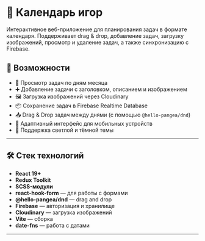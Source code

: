 # 📅 Календарь игор

Интерактивное веб-приложение для планирования задач в формате календаря. Поддерживает drag & drop, добавление задач, загрузку изображений, просмотр и удаление задач, а также синхронизацию с Firebase.

## 🚀 Возможности

- 📆 Просмотр задач по дням месяца
- ➕ Добавление задачи с заголовком, описанием и изображением
- 🖼️ Загрузка изображений через Cloudinary
- 📦 Сохранение задач в Firebase Realtime Database
- 📤 Drag & Drop задач между днями (с помощью `@hello-pangea/dnd`)
- 📱 Адаптивный интерфейс для мобильных устройств
- 🌙 Поддержка светлой и тёмной темы

---

## 🛠️ Стек технологий

- **React 19+**
- **Redux Toolkit**
- **SCSS-модули**
- **react-hook-form** — для работы с формами
- **@hello-pangea/dnd** — drag and drop
- **Firebase** — авторизация и хранилище
- **Cloudinary** — загрузка изображений
- **Vite** — сборка
- **date-fns** — работа с датами

---
